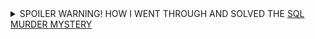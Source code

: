 <details>
  <summary>SPOILER WARNING! HOW I WENT THROUGH AND SOLVED THE <a href="https://mystery.knightlab.com">SQL MURDER MYSTERY</a></summary>
  
  Spoiler text. Note that it's important to have a space after the summary tag. You should be able to write any markdown you want inside the `<details>` tag... just make sure you close `<details>` afterward.
  
  ```java
  System.out.print("Hello World");

